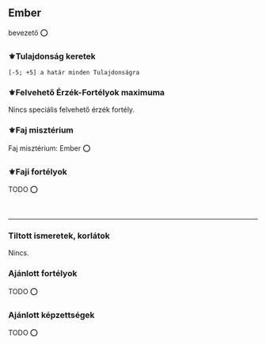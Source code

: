 ## Ember

bevezető ⭕

### ⚜️Tulajdonság keretek

```
[-5; +5] a határ minden Tulajdonságra
```

### ⚜️Felvehető Érzék-Fortélyok maximuma

Nincs speciális felvehető érzék fortély.

### ⚜️Faj misztérium

Faj misztérium: Ember ⭕

### ⚜️Faji fortélyok

TODO ⭕

<br />

---
### Tiltott ismeretek, korlátok

Nincs.

### Ajánlott fortélyok

TODO ⭕

### Ajánlott képzettségek

TODO ⭕
